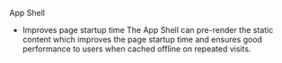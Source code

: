 App Shell

* Improves page startup time 
The App Shell can pre-render the static content 
which improves the page startup time and ensures good performance to users 
when cached offline on repeated visits.
